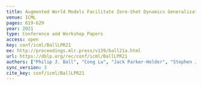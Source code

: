 ```yaml
---
title: Augmented World Models Facilitate Zero-Shot Dynamics Generalization From a Single Offline Environment.
venue: ICML
pages: 619-629
year: 2021
type: Conference and Workshop Papers
access: open
key: conf/icml/BallLPR21
ee: http://proceedings.mlr.press/v139/ball21a.html
url: https://dblp.org/rec/conf/icml/BallLPR21
authors: ["Philip J. Ball", "Cong Lu", "Jack Parker-Holder", "Stephen J. Roberts"]
sync_version: 3
cite_key: conf/icml/BallLPR21
---
```

